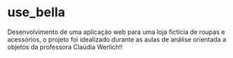 # use_bella

Desenvolvimento de uma aplicação web para uma loja fictícia de roupas e acessórios, o projeto foi idealizado durante as aulas de análise orientada a objetos da professora Claúdia Werlich!!
